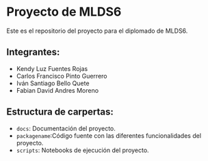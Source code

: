 # Proyecto de MLDS6

Este es el repositorio del proyecto para el diplomado de MLDS6.

## Integrantes:
* Kendy Luz Fuentes Rojas
* Carlos Francisco Pinto Guerrero
* Iván Santiago Bello Quete
* Fabian David Andres Moreno

## Estructura de carpertas:

* `docs`: Documentación del proyecto.
* `packagename`:Código fuente con las diferentes funcionalidades del proyecto.
* `scripts`: Notebooks de ejecución del proyecto.

